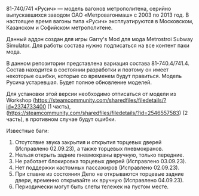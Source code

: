 81-740/741 «Русич» — модель вагонов метрополитена, серийно выпускавшихся заводом ОАО «Метровагонмаш» с 2003 по 2013 год. В настоящее время вагоны типа «Русич» эксплуатируются в Московском, Казанском и Софийском метрополитене.

Данный аддон создан для игры Garry's Mod для мода Metrostroi Subway Simulator. Для работы состава нужно подписаться на все контент паки мода.

В данном репозитории представлена вариация состава 81-740.4/741.4. Состав находится в состоянии разработки и поэтому он имеет некоторые ошибки, которые со временем будут правиться. Модель Русича устаревшая.
Будет полное обновление моделей. 

Для установки этой версии необходимо отписаться от модели из Workshop (https://steamcommunity.com/sharedfiles/filedetails/?id=2374733400 (1 часть),(https://steamcommunity.com/sharedfiles/filedetails/?id=2546557583) (2 часть),
в противном случае будут ошибки.

Известные баги: 

1) Отсутствие звука закрытия и открытия торцевых дверей (Исправлено 02.09.23), а также торцевых пневмокранов.
2) Нельзя открыть задние пневмокраны вручную, только передние.
3) Не работает блокировка торцевых дверей (Исправлено 03.09.23).
4) Нет поддержки кастомных пассажиров (Исправлено 02.09.23).
5) При спавне из состояния Депо не открываются торцевые задние двери, временно открывайте их вручную  (Исправлено 04.09.23).
6) Периодически могут быть слеты тележек на пустом месте.
